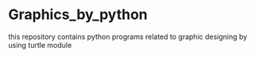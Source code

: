 # Graphics_by_python
this repository contains python programs related to graphic designing by using turtle module 
